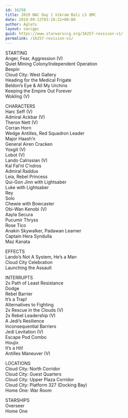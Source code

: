 ```yaml
---
id: 16258
title: 2019 NAC Day 1 Vikram Bali LS QMC
date: 2019-09-12T03:10:21+00:00
author: Aglets
layout: swccgpc
guid: https://www.starwarsccg.org/16257-revision-v1/
permalink: /16257-revision-v1/
---
```

STARTING  
Anger, Fear, Aggression (V)  
Quiet Mining Colony/Independent Operation  
Bespin  
Cloud City: West Gallery  
Heading for the Medical Frigate  
Beldon&#8217;s Eye & All My Urchins  
Keeping the Empire Out Forever  
Wokling (V)

CHARACTERS  
Harc Seff (V)  
Admiral Ackbar (V)  
Theron Nett (V)  
Corran Horn  
Wedge Antilles, Red Squadron Leader  
Major Haash&#8217;n  
General Airen Cracken  
Yoxgit (V)  
Lobot (V)  
Lando Calrissian (V)  
Kal Fal&#8217;nl C&#8217;ndros  
Admiral Raddus  
Leia, Rebel Princess  
Qui-Gon Jinn with Lightsaber  
Luke with Lightsaber  
Rey  
Solo  
Chewie with Bowcaster  
Obi-Wan Kenobi (V)  
Aayla Secura  
Pucumir Thryss  
Rose Tico  
Anakin Skywalker, Padawan Learner  
Captain Hera Syndulla  
Maz Kanata

EFFECTS  
Lando&#8217;s Not A System, He&#8217;s a Man  
Cloud City Celebration  
Launching the Assault

INTERRUPTS  
2x Path of Least Resistance  
Dodge  
Rebel Barrier  
It&#8217;s a Trap!  
Alternatives to Fighting  
2x Rescue in the Clouds (V)  
2x Rebel Leadership (V)  
A Jedi&#8217;s Resilience  
Inconsequential Barriers  
Jedi Levitation (V)  
Escape Pod Combo  
Houjix  
It&#8217;s a Hit!  
Antilles Maneuver (V)

LOCATIONS  
Cloud City: North Corridor  
Cloud City: Guest Quarters  
Cloud City: Upper Plaza Corridor  
Cloud City: Platform 327 (Docking Bay)  
Home One: War Room

STARSHIPS  
Overseer  
Home One
